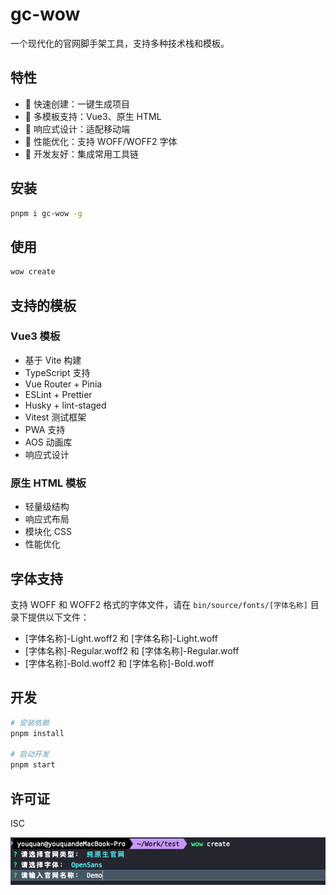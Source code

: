 # gc-wow

一个现代化的官网脚手架工具，支持多种技术栈和模板。

## 特性

- 🚀 快速创建：一键生成项目
- 🎨 多模板支持：Vue3、原生 HTML
- 📱 响应式设计：适配移动端
- 🎯 性能优化：支持 WOFF/WOFF2 字体
- 🔧 开发友好：集成常用工具链

## 安装

```bash
pnpm i gc-wow -g
```

## 使用

```bash
wow create
```

## 支持的模板

### Vue3 模板
- 基于 Vite 构建
- TypeScript 支持
- Vue Router + Pinia
- ESLint + Prettier
- Husky + lint-staged
- Vitest 测试框架
- PWA 支持
- AOS 动画库
- 响应式设计

### 原生 HTML 模板
- 轻量级结构
- 响应式布局
- 模块化 CSS
- 性能优化

## 字体支持

支持 WOFF 和 WOFF2 格式的字体文件，请在 `bin/source/fonts/[字体名称]` 目录下提供以下文件：
- [字体名称]-Light.woff2 和 [字体名称]-Light.woff
- [字体名称]-Regular.woff2 和 [字体名称]-Regular.woff
- [字体名称]-Bold.woff2 和 [字体名称]-Bold.woff

## 开发

```bash
# 安装依赖
pnpm install

# 启动开发
pnpm start
```

## 许可证

ISC

<img src='README.assets/capture1.png'/>

